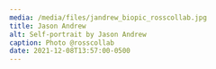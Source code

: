 ```yaml
---
media: /media/files/jandrew_biopic_rosscollab.jpg
title: Jason Andrew
alt: Self-portrait by Jason Andrew
caption: Photo @rosscollab
date: 2021-12-08T13:57:00-0500
---
```

